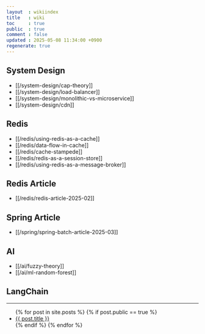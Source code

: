 ```yaml
---
layout  : wikiindex
title   : wiki
toc     : true
public  : true
comment : false
updated : 2025-05-08 11:34:00 +0900
regenerate: true
---
```


## System Design
* [[/system-design/cap-theory]]
* [[/system-design/load-balancer]]
* [[/system-design/monolithic-vs-microservice]]
* [[/system-design/cdn]]

## Redis

* [[/redis/using-redis-as-a-cache]]
* [[/redis/data-flow-in-cache]]
* [[/redis/cache-stampede]]
* [[/redis/redis-as-a-session-store]]
* [[/redis/using-redis-as-a-message-broker]]

## Redis Article

* [[/redis/redis-article-2025-02]]

## Spring Article
* [[/spring/spring-batch-article-2025-03]]

## AI
* [[/ai/fuzzy-theory]]
* [[/ai/ml-random-forest]]

## LangChain

---
<div>
    <ul>
{% for post in site.posts %}
    {% if post.public == true %}
        <li>
            <a class="post-link" href="{{ post.url | prepend: site.baseurl }}">
                {{ post.title }}
            </a>
        </li>
    {% endif %}
{% endfor %}
    </ul>
</div>

